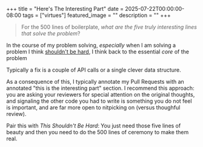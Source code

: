 +++
title =  "Here's The Interesting Part"
date = 2025-07-22T00:00:00-08:00
tags = ["virtues"]
featured_image = ""
description = ""
+++

> For the 500 lines of boilerplate, _what are the five truly interesting lines that solve the problem_?

In the course of my problem solving, _especially_ when I am solving a problem I think [shouldn't be hard](../this-shouldnt-be-hard/), I think back to the essential _core_ of the problem

Typically a fix is a couple of API calls or a single clever data structure.

As a consequence of this, I typically annotate my Pull Requests with an annotated "this is the interesting part" section. I recommend this approach: you are asking your reviewers for special attention on the original thoughts, and signaling the other code you had to write is something you do not feel is important, and are far more open to nitpicking on (versus thoughful review).

Pair this with _This Shouldn't Be Hard_: You just need those five lines of beauty and then you need to do the 500 lines of ceremony to make them real.
